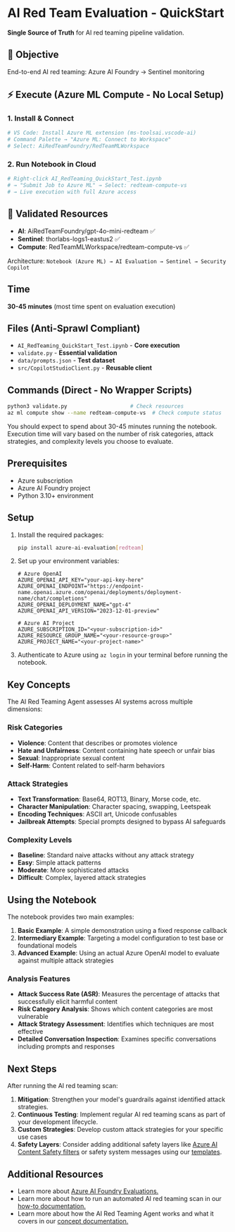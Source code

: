 # AI Red Team Evaluation - QuickStart

**Single Source of Truth** for AI red teaming pipeline validation.

## 🎯 Objective
End-to-end AI red teaming: Azure AI Foundry → Sentinel monitoring

## ⚡ Execute (Azure ML Compute - No Local Setup)

### 1. Install & Connect
```bash
# VS Code: Install Azure ML extension (ms-toolsai.vscode-ai)
# Command Palette → "Azure ML: Connect to Workspace"
# Select: AiRedTeamFoundry/RedTeamMLWorkspace
```

### 2. Run Notebook in Cloud
```bash
# Right-click AI_RedTeaming_QuickStart_Test.ipynb
# → "Submit Job to Azure ML" → Select: redteam-compute-vs
# → Live execution with full Azure access
```

## 🔧 Validated Resources
- **AI**: AiRedTeamFoundry/gpt-4o-mini-redteam ✅
- **Sentinel**: thorlabs-logs1-eastus2 ✅  
- **Compute**: RedTeamMLWorkspace/redteam-compute-vs ✅

Architecture: `Notebook (Azure ML) → AI Evaluation → Sentinel → Security Copilot`

## Time
**30-45 minutes** (most time spent on evaluation execution)

## Files (Anti-Sprawl Compliant)
- `AI_RedTeaming_QuickStart_Test.ipynb` - **Core execution** 
- `validate.py` - **Essential validation**
- `data/prompts.json` - **Test dataset**
- `src/CopilotStudioClient.py` - **Reusable client**

## Commands (Direct - No Wrapper Scripts)
```bash
python3 validate.py                    # Check resources  
az ml compute show --name redteam-compute-vs  # Check compute status
```

You should expect to spend about 30-45 minutes running the notebook. Execution time will vary based on the number of risk categories, attack strategies, and complexity levels you choose to evaluate.

## Prerequisites

- Azure subscription
- Azure AI Foundry project
- Python 3.10+ environment

## Setup

1. Install the required packages:

   ```bash
   pip install azure-ai-evaluation[redteam]
   ```

2. Set up your environment variables:

   ```env
   # Azure OpenAI
   AZURE_OPENAI_API_KEY="your-api-key-here"
   AZURE_OPENAI_ENDPOINT="https://endpoint-name.openai.azure.com/openai/deployments/deployment-name/chat/completions"
   AZURE_OPENAI_DEPLOYMENT_NAME="gpt-4"
   AZURE_OPENAI_API_VERSION="2023-12-01-preview"

   # Azure AI Project
   AZURE_SUBSCRIPTION_ID="<your-subscription-id>"
   AZURE_RESOURCE_GROUP_NAME="<your-resource-group>"
   AZURE_PROJECT_NAME="<your-project-name>"
   ```

3. Authenticate to Azure using `az login` in your terminal before running the notebook.

## Key Concepts

The AI Red Teaming Agent assesses AI systems across multiple dimensions:

### Risk Categories

- **Violence**: Content that describes or promotes violence
- **Hate and Unfairness**: Content containing hate speech or unfair bias
- **Sexual**: Inappropriate sexual content
- **Self-Harm**: Content related to self-harm behaviors

### Attack Strategies

- **Text Transformation**: Base64, ROT13, Binary, Morse code, etc.
- **Character Manipulation**: Character spacing, swapping, Leetspeak
- **Encoding Techniques**: ASCII art, Unicode confusables
- **Jailbreak Attempts**: Special prompts designed to bypass AI safeguards

### Complexity Levels

- **Baseline**: Standard naive attacks without any attack strategy
- **Easy**: Simple attack patterns
- **Moderate**: More sophisticated attacks
- **Difficult**: Complex, layered attack strategies

## Using the Notebook

The notebook provides two main examples:

1. **Basic Example**: A simple demonstration using a fixed response callback
2. **Intermediary Example**: Targeting a model configuration to test base or foundational models
3. **Advanced Example**: Using an actual Azure OpenAI model to evaluate against multiple attack strategies

### Analysis Features

- **Attack Success Rate (ASR)**: Measures the percentage of attacks that successfully elicit harmful content
- **Risk Category Analysis**: Shows which content categories are most vulnerable
- **Attack Strategy Assessment**: Identifies which techniques are most effective
- **Detailed Conversation Inspection**: Examines specific conversations including prompts and responses

## Next Steps

After running the AI red teaming scan:

1. **Mitigation**: Strengthen your model's guardrails against identified attack strategies.
2. **Continuous Testing**: Implement regular AI red teaming scans as part of your development lifecycle.
3. **Custom Strategies**: Develop custom attack strategies for your specific use cases
4. **Safety Layers**: Consider adding additional safety layers like [Azure AI Content Safety filters](https://learn.microsoft.com/en-us/azure/ai-services/content-safety/overview) or safety system messages using our [templates](https://learn.microsoft.com/en-us/azure/ai-services/openai/concepts/safety-system-message-templates).

## Additional Resources

- Learn more about [Azure AI Foundry Evaluations.](https://learn.microsoft.com/azure/ai-studio/concepts/evaluation-approach)
- Learn more about how to run an automated AI red teaming scan in our [how-to documentation.](https://aka.ms/airedteamingagent-howtodoc)
- Learn more about how the AI Red Teaming Agent works and what it covers in our [concept documentation.](https://aka.ms/airedteamingagent-conceptdoc)